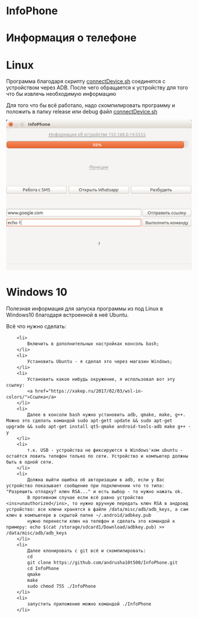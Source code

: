 # InfoPhone
<h1>Информация о телефоне</h1>
<p style="text-align: center"><h1>Linux</h1></p>
<p>Программа благодаря скрипту <ins>connectDevice.sh</ins> соединятся с устройством через ADB. После чего обращается к устройству для того что бы извлечь необходимую информацию</p>
<p>Для того что бы всё работало, надо скомпилировать программу и положить в папку release или debug файл <ins>connectDevice.sh</ins></p>

<p><img src="https://raw.githubusercontent.com/andrusha10t500/InfoPhone/master/InfoPhone.jpg" alt=""></p>

<p style="text-align: center"><h1>Windows 10</h1></p>
<p>Полезная информация для запуска программы из под Linux в Windows10 благодаря встроенной в неё Ubuntu.</p>
<p>Всё что нужно сделать:</p>

        <li>
            Включить в дополнительных настройках консоль bash;
        </li>
        <li>
            Установить Ubuntu - я сделал это через магазин Windows;
        </li>
        <li>
            Установить какое нибудь окружение, я использовал вот эту ссылку:
            <a href="https://xakep.ru/2017/02/03/wsl-in-colors/">Ссылка</a>
        </li>
        <li>
            Далее в консоли bash нужно установить adb, qmake, make, g++. Можно это сделать командой sudo apt-gett update && sudo apt-get upgrade && sudo apt-get install qt5-qmake android-tools-adb make g++ -y
        </li>
        <li>
            т.к. USB - устройства не фиксируются в Windows'ком ubuntu - остаётся ловить телефон только по сети. Устройство и компьютер должны быть в одной сети.
        </li>
        <li>
            Должна выйти ошибка об авторизации в adb, если у Вас устройство показывает сообщение при подключении что то типа: "Разрешить отладку? ключ RSA..." и есть выбор - то нужно нажать ok.
            В противном случае если всё равно устройство <ins>unauthorized</ins>, то нужно вручную передать ключ RSA в андроид устройство: все ключи хранятся в файле /data/misc/adb/adb_keys, а сам ключ в компьютере в скрытой папке ~/.android/adbkey.pub
            нужно перенести ключ на телефон и сделать это командой к примеру: echo $(cat /storage/sdcard1/Download/adbkey.pub) >> /data/misc/adb/adb_keys
        </li>
        <li>
            Далее клонировать с git всё и скомпилировать:
            cd
            git clone https://github.com/andrusha10t500/InfoPhone.git
            cd InfoPhone 
            qmake
            make
            sudo chmod 755 ./InfoPhone
        </li>
        <li>
            запустить приложение можно командой ./InfoPhone
        </li>
<img src="" alt="">